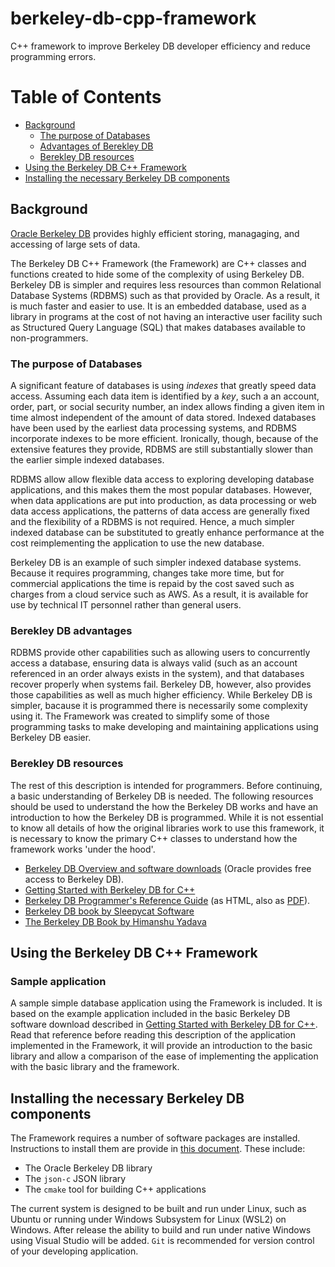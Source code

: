 # berkeley-db-cpp-framework
C++ framework to improve Berkeley DB developer efficiency and reduce programming errors.

# Table of Contents
- [Background](#background)
    - [The purpose of Databases](#database-purpose)
    - [Advantages of Berekley DB](#berekley-db-advantages)
    - [Berekley DB resources](#berekley-db-resources)
- [Using the Berkeley DB C++ Framework](#using-the-framework)
- [Installing the necessary Berkeley DB components](#installing-the-components)

## Background <a name="background"/>
[Oracle Berkeley DB](https://www.oracle.com/database/technologies/related/berkeleydb.html)  provides highly efficient 
storing, managaging, and accessing of large sets of data.  


The Berkeley DB C++ Framework (the Framework) are C++ classes and functions created to 
hide some of the complexity of using Berkeley DB.
Berkeley DB is simpler and requires less resources than common Relational Database 
Systems (RDBMS) such as that provided by Oracle.
As a result, it is much faster and easier to use.
It is an embedded database, used as a library in programs 
at the cost of not having an interactive user facility 
such as Structured Query Language (SQL) that makes
databases available to non-programmers.

### The purpose of Databases <a name="database-purpose"/>

A significant feature of databases is using *indexes* that greatly speed data access.
Assuming each data item is identified by a *key*, such a an account, order, part, or social 
security number, an index allows finding a given item in time almost
independent of the amount of data stored. Indexed databases have been used by the 
earliest data processing systems, and RDBMS incorporate indexes to be more 
efficient. Ironically, though, because of the extensive features they provide,
RDBMS are still substantially slower than the earlier simple indexed databases.

RDBMS allow allow flexible data access to exploring developing database applications,
and this makes them the most popular databases.
However, when data applications are put into production, as data processing or web
data access applications, the patterns of data access are generally fixed
and the flexibility of a RDBMS is not required. Hence, a much simpler indexed
 database can be substituted to greatly enhance performance at the
cost reimplementing the application to use the new database.

Berkeley DB is an example of such simpler indexed database systems.
Because it requires programming, changes take more time,
but for commercial applications the time is repaid by the cost saved
such as charges from a cloud service such as AWS. 
As a result, it is available for use by technical IT personnel rather than general users. 

### Berekley DB advantages<a name="berekley-db-advantages"/>

RDBMS provide other capabilities such as allowing users to concurrently access
a database, ensuring data is always valid (such as an account referenced
in an order always exists in the system), and that databases recover properly
when systems fail. 
Berkeley DB, however, also provides those capabilities as well as
much higher efficiency. 
While Berkeley DB is simpler, bacause it is programmed 
there is necessarily some complexity using it.
The Framework was created to simplify some of those
programming tasks to make developing and maintaining applications
using Berkeley DB easier.

### Berekley DB resources<a name="berekley-db-resources"/>

The rest of this description is intended for programmers.
Before continuing, a basic understanding of Berkeley DB is needed.
The following resources should be used to understand the 
how the Berkeley DB works and have an introduction to how
the Berkeley DB is programmed. 
While it is not essential to know all details of how
the original libraries work to use this framework,
it is necessary to know the primary C++ classes
to understand how the framework works 'under the hood'.

- [Berkeley DB Overview and software downloads](https://www.oracle.com/database/technologies/related/berkeleydb.html) (Oracle provides free access to Berkeley DB).
- [Getting Started with
  Berkeley DB
  for C++](https://www.oracle.com/technetwork/products/berkeleydb/berkeleydb-core-cxx-gsg-160938.pdf)
- [Berkeley DB Programmer's Reference Guide](https://docs.oracle.com/cd/E17276_01/html/programmer_reference/index.html)
  (as HTML, also as [PDF](https://docs.oracle.com/cd/E17076_05/html/programmer_reference/BDB_Prog_Reference.pdf)).
- [Berkeley DB book by Sleepycat Software](https://www.amazon.com/Berkeley-DB-SLEEPYCAT-Sleepycat-Software/dp/0735710643)
- [The Berkeley DB Book by Himanshu Yadava](https://www.amazon.com/Berkeley-DB-Book-Himanshu-Yadava/dp/1430211954)

## Using the Berkeley DB C++ Framework<a name="using the framework"/>

### Sample application
A sample simple database application using the Framework is included.
It is based on the example application included in the basic
Berkeley DB software download described in
[Getting Started with
  Berkeley DB
  for C++](https://www.oracle.com/technetwork/products/berkeleydb/berkeleydb-core-cxx-gsg-160938.pdf).
Read that reference before reading this description of the application implemented in 
the Framework, it will provide an introduction to the basic library 
and allow a comparison of the ease of implementing the application
with the basic library and the framework.

## Installing the necessary Berkeley DB components<a name="installing-the-components"/>
The Framework requires a number of software packages are installed.
Instructions to install them are provide in [this document](./INSTALL.md).
These include:  
- The Oracle Berkeley DB library
- The `json-c` JSON library
- The `cmake` tool for building C++ applications

The current system is designed to be built and run under Linux, 
such as Ubuntu or running under Windows Subsystem for Linux (WSL2)
on Windows. 
After release the ability to build and run under native Windows
using Visual Studio will be added.
`Git` is recommended for version control of your developing application.

